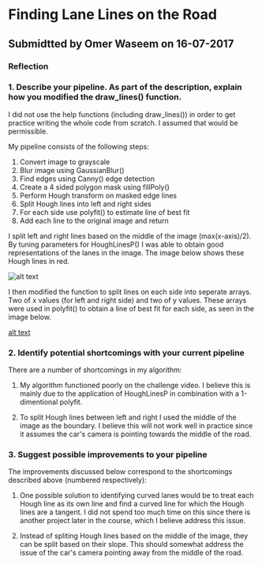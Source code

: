 # **Finding Lane Lines on the Road** 

## Submidtted by Omer Waseem on 16-07-2017

[//]: # (Image References)

[image1]: ./test_image_output/hough_lines/solidYellowCurve.jpg "Hough lines on solid yellow curve"

[image2]: ./test_image_output/polyfit_lines/solidYellowCurve.jpg "Polyfit lines on solid yellow curve"

### Reflection

### 1. Describe your pipeline. As part of the description, explain how you modified the draw_lines() function.

I did not use the help functions (including draw_lines()) in order to get practice writing the whole code from scratch. I assumed that would be permissible. 

My pipeline consists of the following steps:
1. Convert image to grayscale
2. Blur image using GaussianBlur()
3. Find edges using Canny() edge detection
4. Create a 4 sided polygon mask using fillPoly()
5. Perform Hough transform on masked edge lines
6. Split Hough lines into left and right sides
7. For each side use polyfit() to estimate line of best fit
8. Add each line to the original image and return

I split left and right lines based on the middle of the image (max(x-axis)/2). By tuning parameters for HoughLinesP() I was able to obtain good representations of the lanes in the image. The image below shows these Hough lines in red.

![alt text][image1]

I then modified the function to split lines on each side into seperate arrays. Two of x values (for left and right side) and two of y values. These arrays were used in polyfit() to obtain a line of best fit for each side, as seen in the image below.

[alt text][image2]


### 2. Identify potential shortcomings with your current pipeline

There are a number of shortcomings in my algorithm:

1) My algorithm functioned poorly on the challenge video. I believe this is mainly due to the application of HoughLinesP in combination with a 1-dimentional polyfit. 

2) To split Hough lines between left and right I used the middle of the image as the boundary. I believe this will not work well in practice since it assumes the car's camera is pointing towards the middle of the road.

### 3. Suggest possible improvements to your pipeline

The improvements discussed below correspond to the shortcomings described above (numbered respectively):

1) One possible solution to identifying curved lanes would be to treat each Hough line as its own line and find a curved line for which the Hough lines are a tangent. I did not spend too much time on this since there is another project later in the course, which I believe address this issue.

2) Instead of spliting Hough lines based on the middle of the image, they can be split based on their slope. This should somewhat address the issue of the car's camera pointing away from the middle of the road.
